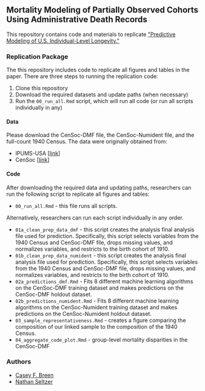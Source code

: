 ## Mortality Modeling of Partially Observed Cohorts Using Administrative Death Records

This repository contains code and materials to replicate ["Predictive Modeling of U.S. Individual-Level Longevity."](https://osf.io/preprints/socarxiv/znsqg/)

### Replication Package

The this repository includes code to replicate all figures and tables in the paper. There are three steps to running the replication code: 

1. Clone this repository
2. Download the required datasets and update paths (when necessary)
3. Run the `00_run_all.Rmd` script, which will run all code (or run all scripts individually in any)


#### Data 

Please download the CenSoc-DMF file, the CenSoc-Numident file, and the full-count 1940 Census. The data were originally obtained from: 

- IPUMS-USA [[link](https://usa.ipums.org/usa/)]
- CenSoc [[link](https://censoc.berkeley.edu/)]

#### Code 

After downloading the required data and updating paths, researchers can run the following script to replicate all figures and tables: 

- `00_run_all.Rmd` - this file runs all scripts. 

Alternatively, researchers can run each script individually in any order. 

- `01a_clean_prep_data_dmf` - this script creates the analysis final analysis file used for prediction. Specifically, this script selects variables from the 1940 Census and CenSoc-DMF file, drops missing values, and normalizes variables, and restricts to the birth cohort of 1910.   
- `01b_clean_prep_data_numident` - this script creates the analysis final analysis file used for prediction. Specifically, this script selects variables from the 1940 Census and CenSoc-DMF file, drops missing values, and normalizes variables, and restricts to the birth cohort of 1910.   
- `02a_predictions_dmf.Rmd` - Fits 8 different machine learning algorithms on the CenSoc-DMF training dataset and makes predictions on the CenSoc-DMF holdout dataset. 
- `02b_predictions_numident.Rmd` - Fits 8 different machine learning algorithms on the CenSoc-Numident training dataset and makes predictions on the CenSoc-Numident holdout dataset. 
- `03_sample_representativeness.Rmd` - creates a figure comparing the composition of our linked sample to the composition of the 1940 Census.  
- `04_aggregate_code_plot.Rmd` - group-level mortality disparities in the CenSoc-DMF

### Authors

- [Casey F. Breen](caseybreen.com)
- [Nathan Seltzer](https://nathanseltzer.github.io/)
